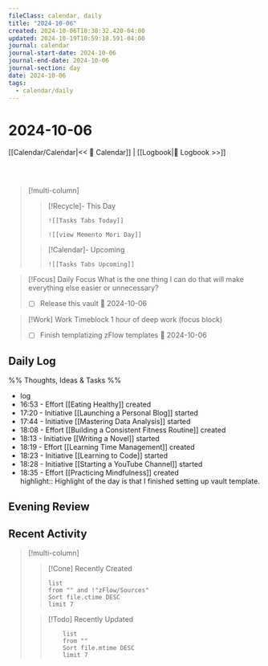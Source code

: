 ```yaml
---
fileClass: calendar, daily
title: "2024-10-06"
created: 2024-10-06T10:38:32.420-04:00
updated: 2024-10-19T10:59:18.591-04:00
journal: calendar
journal-start-date: 2024-10-06
journal-end-date: 2024-10-06
journal-section: day
date: 2024-10-06
tags:
  - calendar/daily
---
```


# 2024-10-06

[[Calendar/Calendar|<< 📆 Calendar]] | [[Logbook|📖 Logbook >>]]

```calendar-nav
```

<br />

> [!multi-column]
>
> > [!Recycle]- This Day
> >
> > ```dynamic-embed
> > ![[Tasks Tabs Today]]
> > ```
> > ```dynamic-embed
> > ![[view Memento Mori Day]]
> > ```
>
> > [!Calendar]- Upcoming
> >
> > ```dynamic-embed
> > ![[Tasks Tabs Upcoming]]
> > ```

> [!Focus] Daily Focus
> What is the one thing I can do that will make everything else easier or unnecessary?
> - [ ] Release this vault 📅 2024-10-06

> [!Work] Work
> Timeblock 1 hour of deep work (focus block)
> - [ ] Finish templatizing zFlow templates 📅 2024-10-06

## Daily Log

%%
Thoughts, Ideas & Tasks
%%

- log
- 16:53 - Effort [[Eating Healthy]] created
- 17:20 - Initiative [[Launching a Personal Blog]] started
- 17:44 - Initiative [[Mastering Data Analysis]] started
- 18:08 - Effort [[Building a Consistent Fitness Routine]] created
- 18:13 - Initiative [[Writing a Novel]] started
- 18:19 - Effort [[Learning Time Management]] created
- 18:23 - Initiative [[Learning to Code]] started
- 18:28 - Initiative [[Starting a YouTube Channel]] started
- 18:35 - Effort [[Practicing Mindfulness]] created  
highlight:: Highlight of the day is that I finished setting up vault template.  

## Evening Review

## Recent Activity

> [!multi-column]
>
> > [!Cone] Recently Created
> >
> > ```dataview
> > list
> > from "" and !"zFlow/Sources"
> > Sort file.ctime DESC
> > limit 7
> > ```
>
> > [!Todo] Recently Updated
> >
> > ```dataview
> > 	list
> > 	from ""
> > 	Sort file.mtime DESC
> > 	limit 7
> > ```


